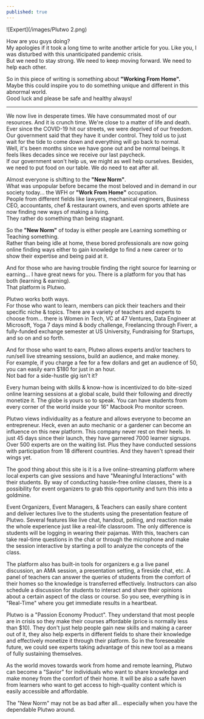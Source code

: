 ```yaml
---
published: true
---
```

![Expert](/images/Plutwo 2.png)

How are you guys doing?   
My apologies if it took a long time to write another article for you.
Like you, I was disturbed with this unanticipated pandemic crisis.   
But we need to stay strong. We need to keep moving forward.
We need to help each other.


So in this piece of writing is something about **"Working From Home".** Maybe this could inspire you to do something unique and different in this abnormal world.   
Good luck and please be safe and healthy always!

-------------------------------------------------------------------------------------

We now live in desperate times. We have consummated most of our resources. And it is crunch time. We're close to a matter of life and death.   
Ever since the COVID-19 hit our streets, we were deprived of our freedom.
Our government said that they have it under control. They told us to just wait for the tide to come down and everything will go back to normal.   
Well, it's been months since we have gone out and be normal beings. It feels likes decades since we receive our last paycheck.   
If our government won't help us, we might as well help ourselves. Besides, we need to put food on our table. We do need to eat after all.

Almost everyone is shifting to the **"New Norm"**.   
What was unpopular before became the most beloved and in demand in our society today... the WFH or **"Work From Home"** occupation.   
People from different fields like lawyers, mechanical engineers, Business CEO, accountants, chef & restaurant owners, and even sports athlete are now finding new ways of making a living.   
They rather do something than being stagnant.

So the **"New Norm"** of today is either people are Learning something or Teaching something.   
Rather than being idle at home, these bored professionals are now going online finding ways either to gain knowledge to find a new career or to show their expertise and being paid at it.

And for those who are having trouble finding the right source for learning or earning... I have great news for you. There is a platform for you that has both (learning & earning).   
That platform is Plutwo.

Plutwo works both ways.   
For those who want to learn, members can pick their teachers and their specific niche & topics. There are a variety of teachers and experts to choose from...
there is Women in Tech, VC at 47 Ventures, Data Engineer at Microsoft, Yoga 7 days mind & body challenge, Freelancing through Fiverr, a fully-funded exchange semester at US University, Fundraising for Startups, and so on and so forth.

And for those who want to earn, Plutwo allows experts and/or teachers to run/sell live streaming sessions, build an audience, and make money.   
For example, if you charge a fee for a few dollars and get an audience of 50, you can easily earn $180 for just in an hour.   
Not bad for a side-hustle gig isn't it?

Every human being with skills & know-how is incentivized to do bite-sized online learning sessions at a global scale, build their following and directly monetize it.
The globe is yours so to speak. You can have students from every corner of the world inside your 16" Macbook Pro monitor screen.

Plutwo views individuality as a feature and allows everyone to become an entrepreneur.
Heck, even an auto mechanic or a gardener can become an influence on this new platform.
This company never rest on their heels. In just 45 days since their launch, they have garnered 7000 learner signups. Over 500 experts are on the waiting list. Plus they have conducted sessions with participation from 18 different countries.
And they haven't spread their wings yet.

The good thing about this site is it is a live online-streaming platform where local experts can give sessions and have "Meaningful Interactions" with their students.
By way of conducting hassle-free online classes, there is a possibility for event organizers to grab this opportunity and turn this into a goldmine.

Event Organizers, Event Managers, & Teachers can easily share content and deliver lectures live to the students using the presentation feature of Plutwo.
Several features like live chat, handout, polling, and reaction make the whole experience just like a real-life classroom. The only difference is students will be logging in wearing their pajamas.
With this, teachers can take real-time questions in the chat or through the microphone and make the session interactive by starting a poll to analyze the concepts of the class.

The platform also has built-in tools for organizers e.g a live panel discussion, an AMA session, a presentation setting, a fireside chat, etc.
A panel of teachers can answer the queries of students from the comfort of their homes so the knowledge is transferred effectively.
Instructors can also schedule a discussion for students to interact and share their opinions about a certain aspect of the class or course.
So you see, everything is in "Real-Time" where you get immediate results in a heartbeat.

Plutwo is a "Passion Economy Product".
They understand that most people are in crisis so they make their courses affordable (price is normally less than $10).
They don't just help people gain new skills and making a career out of it, they also help experts in different fields to share their knowledge and effectively monetize it through their platform.
So in the foreseeable future, we could see experts taking advantage of this new tool as a means of fully sustaining themselves.

As the world moves towards work from home and remote learning, Plutwo can become a "Savior" for individuals who want to share knowledge and make money from the comfort of their home.
It will be also a safe haven from learners who want to get access to high-quality content which is easily accessible and affordable.

The "New Norm" may not be as bad after all... especially when you have the dependable Plutwo around.